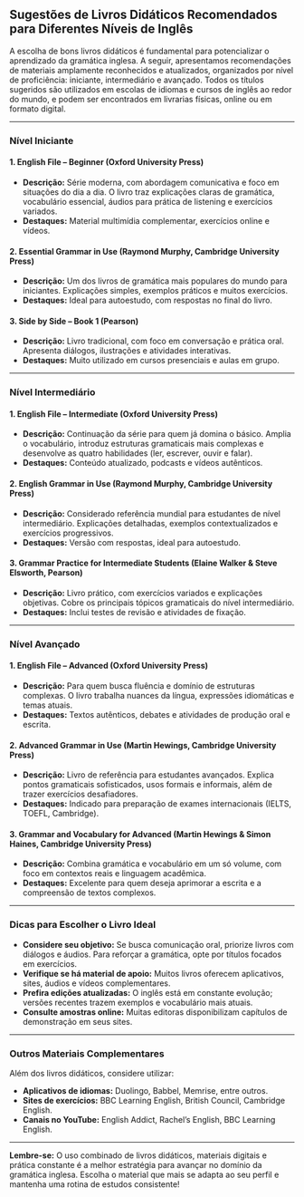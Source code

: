
## Sugestões de Livros Didáticos Recomendados para Diferentes Níveis de Inglês

A escolha de bons livros didáticos é fundamental para potencializar o aprendizado da gramática inglesa. A seguir, apresentamos recomendações de materiais amplamente reconhecidos e atualizados, organizados por nível de proficiência: iniciante, intermediário e avançado. Todos os títulos sugeridos são utilizados em escolas de idiomas e cursos de inglês ao redor do mundo, e podem ser encontrados em livrarias físicas, online ou em formato digital.

---

### **Nível Iniciante**

#### 1. **English File – Beginner (Oxford University Press)**
- **Descrição:** Série moderna, com abordagem comunicativa e foco em situações do dia a dia. O livro traz explicações claras de gramática, vocabulário essencial, áudios para prática de listening e exercícios variados.
- **Destaques:** Material multimídia complementar, exercícios online e vídeos.

#### 2. **Essential Grammar in Use (Raymond Murphy, Cambridge University Press)**
- **Descrição:** Um dos livros de gramática mais populares do mundo para iniciantes. Explicações simples, exemplos práticos e muitos exercícios.
- **Destaques:** Ideal para autoestudo, com respostas no final do livro.

#### 3. **Side by Side – Book 1 (Pearson)**
- **Descrição:** Livro tradicional, com foco em conversação e prática oral. Apresenta diálogos, ilustrações e atividades interativas.
- **Destaques:** Muito utilizado em cursos presenciais e aulas em grupo.

---

### **Nível Intermediário**

#### 1. **English File – Intermediate (Oxford University Press)**
- **Descrição:** Continuação da série para quem já domina o básico. Amplia o vocabulário, introduz estruturas gramaticais mais complexas e desenvolve as quatro habilidades (ler, escrever, ouvir e falar).
- **Destaques:** Conteúdo atualizado, podcasts e vídeos autênticos.

#### 2. **English Grammar in Use (Raymond Murphy, Cambridge University Press)**
- **Descrição:** Considerado referência mundial para estudantes de nível intermediário. Explicações detalhadas, exemplos contextualizados e exercícios progressivos.
- **Destaques:** Versão com respostas, ideal para autoestudo.

#### 3. **Grammar Practice for Intermediate Students (Elaine Walker & Steve Elsworth, Pearson)**
- **Descrição:** Livro prático, com exercícios variados e explicações objetivas. Cobre os principais tópicos gramaticais do nível intermediário.
- **Destaques:** Inclui testes de revisão e atividades de fixação.

---

### **Nível Avançado**

#### 1. **English File – Advanced (Oxford University Press)**
- **Descrição:** Para quem busca fluência e domínio de estruturas complexas. O livro trabalha nuances da língua, expressões idiomáticas e temas atuais.
- **Destaques:** Textos autênticos, debates e atividades de produção oral e escrita.

#### 2. **Advanced Grammar in Use (Martin Hewings, Cambridge University Press)**
- **Descrição:** Livro de referência para estudantes avançados. Explica pontos gramaticais sofisticados, usos formais e informais, além de trazer exercícios desafiadores.
- **Destaques:** Indicado para preparação de exames internacionais (IELTS, TOEFL, Cambridge).

#### 3. **Grammar and Vocabulary for Advanced (Martin Hewings & Simon Haines, Cambridge University Press)**
- **Descrição:** Combina gramática e vocabulário em um só volume, com foco em contextos reais e linguagem acadêmica.
- **Destaques:** Excelente para quem deseja aprimorar a escrita e a compreensão de textos complexos.

---

### **Dicas para Escolher o Livro Ideal**

- **Considere seu objetivo:** Se busca comunicação oral, priorize livros com diálogos e áudios. Para reforçar a gramática, opte por títulos focados em exercícios.
- **Verifique se há material de apoio:** Muitos livros oferecem aplicativos, sites, áudios e vídeos complementares.
- **Prefira edições atualizadas:** O inglês está em constante evolução; versões recentes trazem exemplos e vocabulário mais atuais.
- **Consulte amostras online:** Muitas editoras disponibilizam capítulos de demonstração em seus sites.

---

### **Outros Materiais Complementares**

Além dos livros didáticos, considere utilizar:
- **Aplicativos de idiomas:** Duolingo, Babbel, Memrise, entre outros.
- **Sites de exercícios:** BBC Learning English, British Council, Cambridge English.
- **Canais no YouTube:** English Addict, Rachel’s English, BBC Learning English.

---

**Lembre-se:** O uso combinado de livros didáticos, materiais digitais e prática constante é a melhor estratégia para avançar no domínio da gramática inglesa. Escolha o material que mais se adapta ao seu perfil e mantenha uma rotina de estudos consistente!
```
